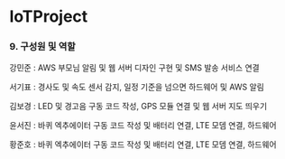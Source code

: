 # IoTProject

### 9. **구성원 및 역할**

강민준 : AWS 부모님 알림 및 웹 서버 디자인 구현 및 SMS 발송 서비스 연결

서기표 : 경사도 및 속도 센서 감지, 일정 기준을 넘으면 하드웨어 및 AWS 알림

김보경 : LED 및 경고음 구동 코드 작성, GPS 모듈 연결 및 웹 서버 지도 띄우기

윤서진 : 바퀴 엑추에이터 구동 코드 작성 및 배터리 연결, LTE 모뎀 연결, 하드웨어

황준호 : 바퀴 엑추에이터 구동 코드 작성 및 배터리 연결, LTE 모뎀 연결, 하드웨어
